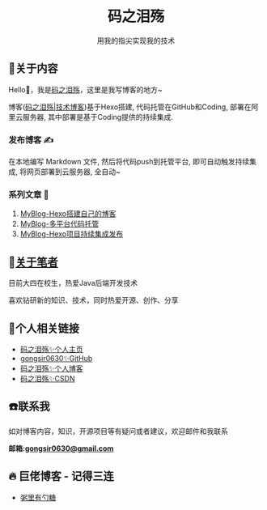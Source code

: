 <h1 align="center"> 码之泪殇 </h1>
<p align="center"> 用我的指尖实现我的技术 </p>

## :pencil:关于内容

Hello👋，我是[码之泪殇](https://gongsir.club)，这里是我写博客的地方~

博客([码之泪殇|技术博客](https://blog.gongsir.club))基于Hexo搭建, 代码托管在GitHub和Coding, 部署在阿里云服务器, 其中部署是基于Coding提供的持续集成.

### 发布博客 ✍️

在本地编写 Markdown 文件, 然后将代码push到托管平台, 即可自动触发持续集成, 将网页部署到云服务器, 全自动~

### 系列文章 📒

1. [MyBlog-Hexo搭建自己的博客](https://blog.gongsir.club/2020/12/14/MyBlog-Hexo/)
2. [MyBlog-多平台代码托管](https://blog.gongsir.club/2020/12/20/myblog-code.html)
3. [MyBlog-Hexo项目持续集成发布](https://blog.gongsir.club/2021/01/22/myblog-deploy.html)

## :speak_no_evil:[关于笔者](https://blog.gongsir.club/about/)
目前大四在校生，热爱Java后端开发技术

喜欢钻研新的知识、技术，同时热爱开源、创作、分享

## :link:个人相关链接

* [码之泪殇✨个人主页](https://gongsir.club)
* [gongsir0630✨GitHub](https://github.com/gongsir0630)
* [码之泪殇✨个人博客](https://blog.gongsir.club)
* [码之泪殇✨CSDN](https://blog.csdn.net/qq_41337581)

## :phone:联系我
如对博客内容，知识，开源项目等有疑问或者建议，欢迎邮件和我联系

**邮箱:gongsir0630@gmail.com**

## :fire: 巨佬博客 - 记得三连
* [粥里有勺糖](https://sugarat.top/)
